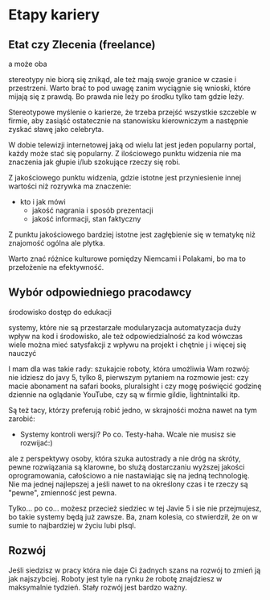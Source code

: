 # Etapy kariery

## Etat czy Zlecenia (freelance)
a może oba


stereotypy nie biorą się znikąd, ale też mają swoje granice w czasie i przestrzeni.
Warto brać to pod uwagę zanim wyciągnie się wnioski, które mijają się z prawdą.
Bo prawda nie leży po środku tylko tam gdzie leży.


Stereotypowe myślenie  o karierze, że trzeba przejść wszystkie szczeble w firmie, aby zasiąść ostatecznie na stanowisku kierowniczym
a następnie zyskać sławę jako celebryta.

W dobie telewizji internetowej jaką od wielu lat jest jeden popularny portal, każdy może stać się popularny.
Z ilościowego punktu widzenia nie ma znaczenia jak głupie i/lub szokujące rzeczy się robi.


Z jakościowego punktu widzenia, gdzie istotne jest przyniesienie innej wartości niż rozrywka ma znaczenie:
+ kto i jak mówi
    + jakość nagrania i sposób prezentacji
    + jakość informacji, stan faktyczny
  
 

Z punktu jakościowego bardziej istotne jest zagłębienie się w tematykę niż znajomość ogólna ale płytka.

Warto znać różnice kulturowe pomiędzy Niemcami i Polakami, bo ma to przełożenie na efektywność.


## Wybór odpowiedniego pracodawcy
środowisko
dostęp do edukacji

systemy, które nie są przestarzałe
modularyzacja
automatyzacja
duży wpływ na kod i środowisko, ale też odpowiedzialność za kod
wówczas wiele można mieć satysfakcji z wpływu na projekt i chętnie j i więcej się nauczyć

I mam dla was takie rady: 
szukajcie roboty, która umożliwia Wam rozwój:
 nie idziesz do javy 5, tylko 8, pierwszym pytaniem na rozmowie jest: czy macie abonament na safari books, pluralsight i czy mogę poświęcić godzinę dziennie na oglądanie YouTube, czy są w firmie gildie, lightnintalki itp.

Są też tacy, którzy preferują robić jedno, w skrajnośći można nawet na tym zarobić:
+ Systemy kontroli wersji? Po co. Testy-haha. Wcale nie musisz sie rozwijać:)

ale z perspektywy osoby, która szuka autostrady a nie dróg na skróty, pewne rozwiązania są klarowne, 
bo służą dostarczaniu wyższej jakości oprogramowania, całościowo a nie nastawiając się na jedną technologię.
Nie ma jednej najlepszej a jeśli nawet to na określony czas i te rzeczy są "pewne", zmienność jest pewna.

Tylko... po co... możesz przecież siedziec w tej Javie 5 i sie nie przejmujesz, bo 
takie systemy będą już zawsze. Ba, znam kolesia, co stwierdził, że on w sumie to najbardziej w życiu lubi plsql.
  
## Rozwój
Jeśli siedzisz w pracy która nie daje Ci żadnych szans na rozwój to zmień ją jak najszybciej. Roboty jest tyle na rynku że robotę znajdziesz w maksymalnie tydzień. Stały rozwój jest bardzo ważny. 


